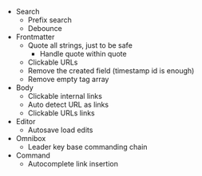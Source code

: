 - Search
  - Prefix search
  - Debounce
- Frontmatter
  - Quote all strings, just to be safe
    - Handle quote within quote
  - Clickable URLs
  - Remove the created field (timestamp id is enough)
  - Remove empty tag array
- Body
  - Clickable internal links
  - Auto detect URL as links
  - Clickable URLs links
- Editor
  - Autosave load edits
- Omnibox
  - Leader key base commanding chain
- Command
  - Autocomplete link insertion
